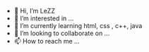 - 👋 Hi, I’m LeZZ
- 👀 I’m interested in ...
- 🌱 I’m currently learning html, css , c++, java
- 💞️ I’m looking to collaborate on ...
- 📫 How to reach me ...

<!---
DazedLeZZ/DazedLeZZ is a ✨ special ✨ repository because its `README.md` (this file) appears on your GitHub profile.
You can click the Preview link to take a look at your changes.
--->
